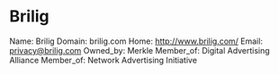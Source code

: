 
# Brilig

Name: Brilig
Domain: brilig.com
Home: http://www.brilig.com/
Email: privacy@brilig.com
Owned_by: Merkle
Member_of: Digital Advertising Alliance
Member_of: Network Advertising Initiative
